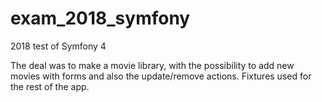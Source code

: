# exam_2018_symfony

2018 test of Symfony 4

The deal was to make a movie library, with the possibility to add new movies with forms and also the update/remove actions.
Fixtures used for the rest of the app. 

